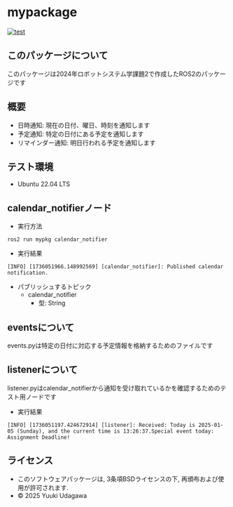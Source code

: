 # mypackage
[![test](https://github.com/Asanomaru/mypkg/actions/workflows/test.yml/badge.svg)](https://github.com/Asanomaru/mypkg/actions/workflows/test.yml)

## このパッケージについて
このパッケージは2024年ロボットシステム学課題2で作成したROS2のパッケージです

## 概要
- 日時通知: 現在の日付、曜日、時刻を通知します
- 予定通知: 特定の日付にある予定を通知します
- リマインダー通知: 明日行われる予定を通知します

## テスト環境
- Ubuntu 22.04 LTS

## calendar_notifierノード
- 実行方法
```
ros2 run mypkg calendar_notifier
```

- 実行結果
```
[INFO] [1736051966.148992569] [calendar_notifier]: Published calendar notification.
```

- パブリッシュするトピック
  - calendar_notifier
    - 型: String

## eventsについて
events.pyは特定の日付に対応する予定情報を格納するためのファイルです

## listenerについて
listener.pyはcalendar_notifierから通知を受け取れているかを確認するためのテスト用ノードです

- 実行結果
```
[INFO] [1736051197.424672914] [listener]: Received: Today is 2025-01-05 (Sunday), and the current time is 13:26:37.Special event today: Assignment Deadline!
```

## ライセンス
- このソフトウェアパッケージは, 3条項BSDライセンスの下, 再頒布および使用が許可されます.
- © 2025 Yuuki Udagawa
